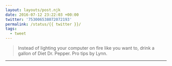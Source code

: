 ```yaml
---
layout: layouts/post.njk
date: 2016-07-12 23:22:03 +00:00
twitter: '753006538072072193'
permalink: /status/{{ twitter }}/
tags: 
  - tweet
---
```


> Instead of lighting your computer on fire like you want to, drink a gallon of Diet Dr. Pepper. Pro tips by Lynn.

---
